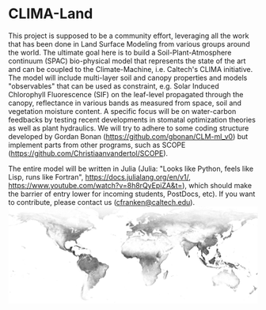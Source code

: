 # CLIMA-Land
This project is supposed to be a community effort, leveraging all the work that has been done in Land Surface Modeling from various groups around the world. The ultimate goal here is to build a Soil-Plant-Atmosphere continuum (SPAC) bio-physical model that represents the state of the art and can be coupled to the Climate-Machine, i.e. Caltech's CLIMA initiative. The model will include multi-layer soil and canopy properties and models "observables" that can be used as constraint, e.g. Solar Induced Chlorophyll Fluorescence (SIF) on the leaf-level propagated through the canopy, reflectance in various bands as measured from space, soil and vegetation moisture content. A specific focus will be on water-carbon feedbacks by testing recent developments in stomatal optimization theories as well as plant hydraulics. We will try to adhere to some coding structure developed by Gordan Bonan (https://github.com/gbonan/CLM-ml_v0) but implement parts from other programs, such as SCOPE (https://github.com/Christiaanvandertol/SCOPE).

The entire model will be written in Julia (Julia: "Looks like Python, feels like Lisp, runs like Fortran", https://docs.julialang.org/en/v1/, https://www.youtube.com/watch?v=8h8rQyEpiZA&t=), which should make the barrier of entry lower for incoming students, PostDocs, etc). If you want to contribute, please contact us (cfranken@caltech.edu).
![Fluorescence from Space](pics/world_sif.jpg?raw=true "SIF from Space")
